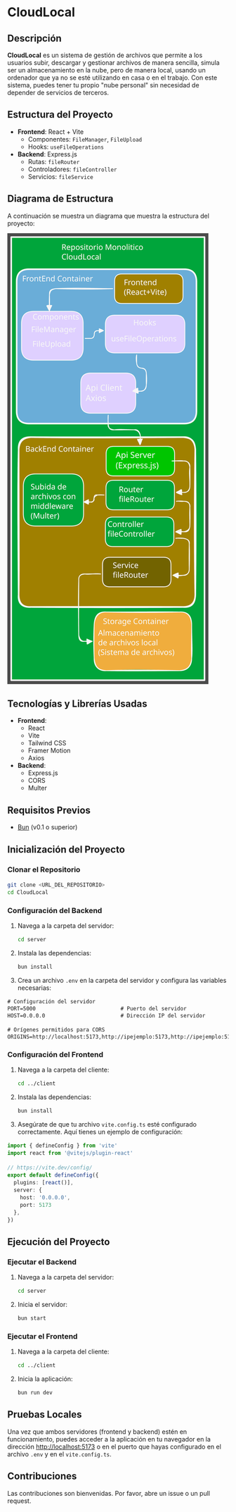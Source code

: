 # CloudLocal

## Descripción
**CloudLocal** es un sistema de gestión de archivos que permite a los usuarios subir, descargar y gestionar archivos de manera sencilla, simula ser un almacenamiento en la nube, pero de manera local, usando un ordenador que ya no se esté utilizando en casa o en el trabajo. Con este sistema, puedes tener tu propio "nube personal" sin necesidad de depender de servicios de terceros.

## Estructura del Proyecto
- **Frontend**: React + Vite
  - Componentes: `FileManager`, `FileUpload`
  - Hooks: `useFileOperations`
- **Backend**: Express.js
  - Rutas: `fileRouter`
  - Controladores: `fileController`
  - Servicios: `fileService`

## Diagrama de Estructura

A continuación se muestra un diagrama que muestra la estructura del proyecto:

![Diagrama de Estructura](diagrama.svg)

## Tecnologías y Librerías Usadas
- **Frontend**:
  - React
  - Vite
  - Tailwind CSS
  - Framer Motion
  - Axios
- **Backend**:
  - Express.js
  - CORS
  - Multer

## Requisitos Previos
- [Bun](https://bun.sh/) (v0.1 o superior)

## Inicialización del Proyecto

### Clonar el Repositorio
```bash
git clone <URL_DEL_REPOSITORIO>
cd CloudLocal
```

### Configuración del Backend
1. Navega a la carpeta del servidor:
   ```bash
   cd server
   ```
2. Instala las dependencias:
   ```bash
   bun install
   ```
3. Crea un archivo `.env` en la carpeta del servidor y configura las variables necesarias:

```plaintext
# Configuración del servidor
PORT=5000                           # Puerto del servidor
HOST=0.0.0.0                        # Dirección IP del servidor

# Orígenes permitidos para CORS
ORIGINS=http://localhost:5173,http://ipejemplo:5173,http://ipejemplo:5173
```

### Configuración del Frontend
1. Navega a la carpeta del cliente:
   ```bash
   cd ../client
   ```
2. Instala las dependencias:
   ```bash
   bun install
   ```
3. Asegúrate de que tu archivo `vite.config.ts` esté configurado correctamente. Aquí tienes un ejemplo de configuración:

```typescript
import { defineConfig } from 'vite'
import react from '@vitejs/plugin-react'

// https://vite.dev/config/
export default defineConfig({
  plugins: [react()],
  server: {
    host: '0.0.0.0',
    port: 5173
  },
})
```

## Ejecución del Proyecto

### Ejecutar el Backend
1. Navega a la carpeta del servidor:
   ```bash
   cd server
   ```
2. Inicia el servidor:
   ```bash
   bun start
   ```

### Ejecutar el Frontend
1. Navega a la carpeta del cliente:
   ```bash
   cd ../client
   ```
2. Inicia la aplicación:
   ```bash
   bun run dev
   ```

## Pruebas Locales
Una vez que ambos servidores (frontend y backend) estén en funcionamiento, puedes acceder a la aplicación en tu navegador en la dirección [http://localhost:5173](http://localhost:5173) o en el puerto que hayas configurado en el archivo `.env` y en el `vite.config.ts`.

## Contribuciones
Las contribuciones son bienvenidas. Por favor, abre un issue o un pull request.

